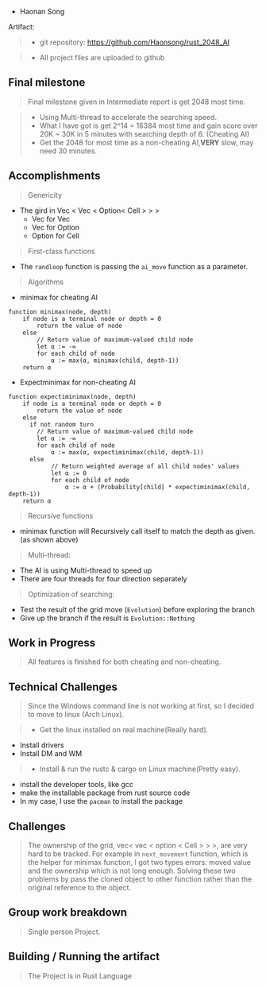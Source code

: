 * Haonan Song

Artifact:
> * git repository: <https://github.com/Haonsong/rust_2048_AI>

> * All project files are uploaded to github

## Final milestone

> Final milestone given in Intermediate report is get 2048 most time.

> - Using Multi-thread to accelerate the searching speed.
> - What I have got is get 2^14 = 16384 most time and gain score over 20K ~ 30K in 5 minutes with searching depth of 6. (Cheating AI)
> - Get the 2048 for most time as a non-cheating AI,__**VERY**__ slow, may need 30 minutes.

## Accomplishments

> Genericity
* The gird in Vec < Vec < Option< Cell > > >
  * Vec for Vec
  * Vec for Option
  * Option for Cell

> First-class functions
* The `randloop` function is passing the `ai_move` function as a parameter.

> Algorithms
  * minimax for cheating AI
  ```
  function minimax(node, depth)
      if node is a terminal node or depth = 0
          return the value of node
      else
          // Return value of maximum-valued child node
          let α := -∞
          for each child of node
              α := max(α, minimax(child, depth-1))
      return α
  ```
  * Expectminimax for non-cheating AI
  ```
  function expectiminimax(node, depth)
      if node is a terminal node or depth = 0
          return the value of node
      else
        if not random turn
          // Return value of maximum-valued child node
          let α := -∞
          for each child of node
              α := max(α, expectiminimax(child, depth-1))
        else
              // Return weighted average of all child nodes' values
              let α := 0
              for each child of node
                  α := α + (Probability[child] * expectiminimax(child, depth-1))
      return α
  ```

> Recursive functions
  * minimax function will Recursively call itself to match the depth as given.(as shown above)


> Multi-thread:
  * The AI is using Multi-thread to speed up
  * There are four threads for four direction separately

> Optimization of searching:
  * Test the result of the grid move (`Evolution`) before exploring the branch
  * Give up the branch if the result is `Evolution::Nothing`

## Work in Progress

> All features is finished for both cheating and non-cheating.

## Technical Challenges

> Since the Windows command line is not working at first, so I decided to move to linux (Arch Linux).

> - Get the linux installed on real machine(Really hard).
  - Install drivers
  - Install DM and WM


> - Install & run the rustc & cargo on Linux machine(Pretty easy).
  - install the developer tools, like gcc
  - make the installable package from rust source code
  - In my case, I use the `pacman` to install the package

## Challenges

> The ownership of the grid, vec< vec < option < Cell > > >, are very hard to be tracked. For example in `next_movement` function, which is the helper for minimax function, I got two types errors: moved value and the ownership which is not long enough. Solving these two problems by pass the cloned object to other function rather than the original reference to the object.

## Group work breakdown

> Single person Project.

## Building / Running the artifact

> The Project is in Rust Language
